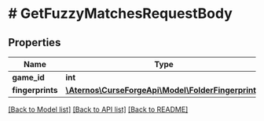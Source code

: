 # # GetFuzzyMatchesRequestBody

## Properties

Name | Type | Description | Notes
------------ | ------------- | ------------- | -------------
**game_id** | **int** |  | [optional]
**fingerprints** | [**\Aternos\CurseForgeApi\Model\FolderFingerprint[]**](FolderFingerprint.md) |  | [optional]

[[Back to Model list]](../../README.md#models) [[Back to API list]](../../README.md#endpoints) [[Back to README]](../../README.md)
